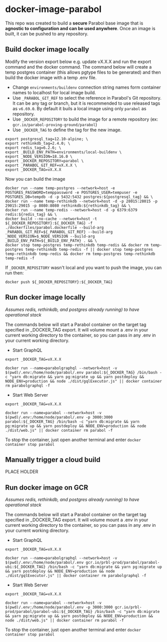 # docker-image-parabol

This repo was created to build a **secure** Parabol base image that is **agnostic to configuration and can be used anywhere**. Once an image is built, it can be pushed to any repository.

## **Build docker image locally**

Modify the version export below e.g. update vX.X.X and run the export command and the docker command. The command below will create a temp postgres container (this allows pgtype files to be generated) and then build the docker image with a temp .env file.

- Change `environments/buildenv` connection string names form container names to localhost for local image build.
- Use `_PARABOL_GIT_REF` to select the reference in Parabol's Git repository. It can be any tag or branch, but it is recommended to use released tags as `v6.69.0`. By default it buils a local image using only `parabol` as repository.
- Use `_DOCKER_REPOSITORY` to build the image for a remote repository (ex: `gcr.io/parabol-proving-ground/parabol`)
- Use `_DOCKER_TAG` to define the tag for the new image.

```commandLine
export postgresql_tag=12.10-alpine; \
export rethinkdb_tag=2.4.0; \
export redis_tag=6.2.6; \
export _BUILD_ENV_PATH=environments/local-buildenv \
export _NODE_VERSION=18.16.0 \
export _DOCKER_REPOSITORY=parabol \
export _PARABOL_GIT_REF=vX.X.X \
export _DOCKER_TAG=vX.X.X
```

Now you can build the image

```commandLine
docker run --name temp-postgres --network=host -e POSTGRES_PASSWORD=temppassword -e POSTGRES_USER=tempuser -e POSTGRES_DB=tempdb -d -p 5432:5432 postgres:${postgresql_tag} && \
docker run --name temp-rethinkdb --network=host -d -p 28015:28015 -p 29015:29015 -p 8080:8080 rethinkdb:${rethinkdb_tag} && \
docker run --name temp-redis --network=host -d -p 6379:6379 redis:${redis_tag} && \
docker build --no-cache --network=host -t ${_DOCKER_REPOSITORY}:${_DOCKER_TAG} -f ./dockerfiles/parabol.dockerfile --build-arg _PARABOL_GIT_REF=${_PARABOL_GIT_REF} --build-arg  _NODE_VERSION=$_NODE_VERSION --build-arg _BUILD_ENV_PATH=${_BUILD_ENV_PATH} . && \
docker stop temp-postgres temp-rethinkdb temp-redis && docker rm temp-postgres temp-rethinkdb temp-redis -f || docker stop temp-postgres temp-rethinkdb temp-redis && docker rm temp-postgres temp-rethinkdb temp-redis -f
```

If `_DOCKER_REPOSITORY` wasn't local and you want to push the image, you can run then:

```commandLine
docker push ${_DOCKER_REPOSITORY}:${_DOCKER_TAG}
```

## **Run docker image locally**

_Assumes redis, rethinkdb, and postgres already running) to have operational stack_

The commands below will start a Parabol container on the target tag specified in \_DOCKER_TAG export. It will volume mount a .env in your current working directory to the container, so you can pass in any .env in your current working directory.

- Start GraphQL

```commandLine
export _DOCKER_TAG=vX.X.X

docker run --name=parabolgraphql --network=host -v $(pwd)/.env:/home/node/parabol/.env parabol:${_DOCKER_TAG} /bin/bash -c "yarn db:migrate && yarn pg:migrate up && yarn postdeploy && NODE_ENV=production && node ./dist/gqlExecutor.js" || docker container rm parabolgraphql -f
```

- Start Web Server

```commandLine
export _DOCKER_TAG=vX.X.X

docker run --name=parabol --network=host -v $(pwd)/.env:/home/node/parabol/.env -p 3000:3000 parabol:${_DOCKER_TAG} /bin/bash -c "yarn db:migrate && yarn pg:migrate up && yarn postdeploy && NODE_ENV=production && node ./dist/web.js" || docker container rm parabol -f
```

To stop the container, just open another terminal and enter `docker container stop parabol`

## **Manually trigger a cloud build**

PLACE HOLDER

## **Run docker image on GCR**

_Assumes redis, rethinkdb, and postgres already running) to have operational stack_

The commands below will start a Parabol container on the target tag specified in \_DOCKER_TAG export. It will volume mount a .env in your current working directory to the container, so you can pass in any .env in your current working directory.

- Start GraphQL

```commandLine
export _DOCKER_TAG=vX.X.X

docker run --name=parabolgraphql --network=host -v $(pwd)/.env:/home/node/parabol/.env gcr.io/prbl-prod/parabol/parabol-ubi:${_DOCKER_TAG} /bin/bash -c "yarn db:migrate && yarn pg:migrate up && yarn postdeploy && NODE_ENV=production && node ./dist/gqlExecutor.js" || docker container rm parabolgraphql -f
```

- Start Web Server

```commandLine
export _DOCKER_TAG=vX.X.X

docker run --name=parabol --network=host -v $(pwd)/.env:/home/node/parabol/.env -p 3000:3000 gcr.io/prbl-prod/parabol/parabol-ubi:${_DOCKER_TAG} /bin/bash -c "yarn db:migrate && yarn pg:migrate up && yarn postdeploy && NODE_ENV=production && node ./dist/web.js" || docker container rm parabol -f
```

To stop the container, just open another terminal and enter `docker container stop parabol`
